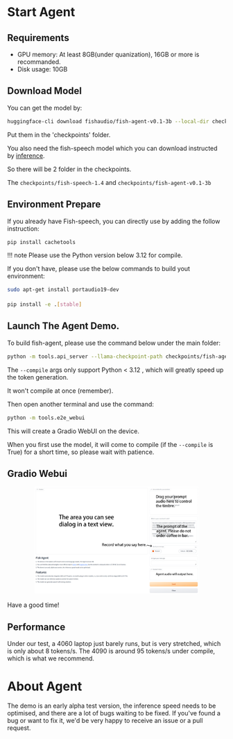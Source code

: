 # Start Agent

## Requirements

- GPU memory: At least 8GB(under quanization), 16GB or more is recommanded.
- Disk usage: 10GB

## Download Model

You can get the model by:

```bash
huggingface-cli download fishaudio/fish-agent-v0.1-3b --local-dir checkpoints/fish-agent-v0.1-3b
```

Put them in the 'checkpoints' folder.

You also need the fish-speech model which you can download instructed by [inference](inference.md).

So there will be 2 folder in the checkpoints.

The `checkpoints/fish-speech-1.4` and `checkpoints/fish-agent-v0.1-3b`

## Environment Prepare

If you already have Fish-speech, you can directly use by adding the follow instruction:
```bash
pip install cachetools
```

!!! note
    Please use the Python version below 3.12 for compile.

If you don't have, please use the below commands to build yout environment:

```bash
sudo apt-get install portaudio19-dev

pip install -e .[stable]
```

## Launch The Agent Demo.

To build fish-agent, please use the command below under the main folder:

```bash
python -m tools.api_server --llama-checkpoint-path checkpoints/fish-agent-v0.1-3b/ --mode agent --compile
```

The `--compile` args only support Python < 3.12 , which will greatly speed up the token generation.

It won't compile at once (remember).

Then open another terminal and use the command:

```bash
python -m tools.e2e_webui
```

This will create a Gradio WebUI on the device.

When you first use the model, it will come to compile (if the `--compile` is True) for a short time, so please wait with patience.

## Gradio Webui
<p align="center">
   <img src="../assets/figs/agent_gradio.png" width="75%">
</p>

Have a good time!

## Performance

Under our test, a 4060 laptop just barely runs, but is very stretched, which is only about 8 tokens/s. The 4090 is around 95 tokens/s under compile, which is what we recommend.

# About Agent

The demo is an early alpha test version, the inference speed needs to be optimised, and there are a lot of bugs waiting to be fixed. If you've found a bug or want to fix it, we'd be very happy to receive an issue or a pull request.
